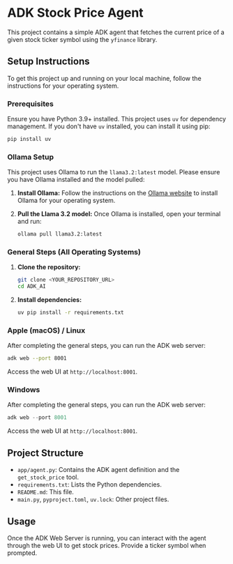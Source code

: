 # ADK Stock Price Agent

This project contains a simple ADK agent that fetches the current price of a given stock ticker symbol using the `yfinance` library.

## Setup Instructions

To get this project up and running on your local machine, follow the instructions for your operating system.

### Prerequisites

Ensure you have Python 3.9+ installed. This project uses `uv` for dependency management. If you don't have `uv` installed, you can install it using pip:

```bash
pip install uv
```

### Ollama Setup

This project uses Ollama to run the `llama3.2:latest` model. Please ensure you have Ollama installed and the model pulled:

1.  **Install Ollama:**
    Follow the instructions on the [Ollama website](https://ollama.com/download) to install Ollama for your operating system.

2.  **Pull the Llama 3.2 model:**
    Once Ollama is installed, open your terminal and run:
    ```bash
    ollama pull llama3.2:latest
    ```

### General Steps (All Operating Systems)

1.  **Clone the repository:**

    ```bash
    git clone <YOUR_REPOSITORY_URL>
    cd ADK_AI
    ```

2.  **Install dependencies:**

    ```bash
    uv pip install -r requirements.txt
    ```

### Apple (macOS) / Linux

After completing the general steps, you can run the ADK web server:

```bash
adk web --port 8001
```

Access the web UI at `http://localhost:8001`.

### Windows

After completing the general steps, you can run the ADK web server:

```powershell
adk web --port 8001
```

Access the web UI at `http://localhost:8001`.

## Project Structure

-   `app/agent.py`: Contains the ADK agent definition and the `get_stock_price` tool.
-   `requirements.txt`: Lists the Python dependencies.
-   `README.md`: This file.
-   `main.py`, `pyproject.toml`, `uv.lock`: Other project files.

## Usage

Once the ADK Web Server is running, you can interact with the agent through the web UI to get stock prices. Provide a ticker symbol when prompted.
